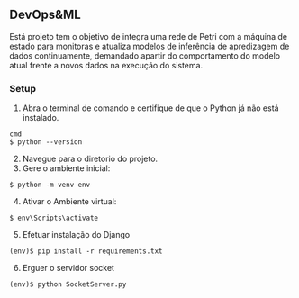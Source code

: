 ## DevOps&ML
Está projeto tem o objetivo de integra uma rede de Petri com a máquina de estado para monitoras e atualiza modelos de inferência de apredizagem de dados continuamente, demandado apartir do comportamento do modelo atual frente a novos dados na execução do sistema.

### Setup
1. Abra o terminal de comando e certifique de que o Python já não está instalado.
```
cmd
$ python --version
```
2. Navegue para o diretorio do projeto.
3. Gere o ambiente inicial:
```
$ python -m venv env
```
4. Ativar o Ambiente virtual:
```
$ env\Scripts\activate
```
5. Efetuar instalação do Django
```
(env)$ pip install -r requirements.txt
```
6. Erguer o servidor socket
```
(env)$ python SocketServer.py